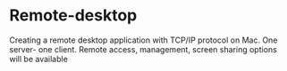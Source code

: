 # Remote-desktop
Creating a remote desktop application with TCP/IP protocol on Mac. One server- one client.
Remote access, management, screen sharing options will be available
